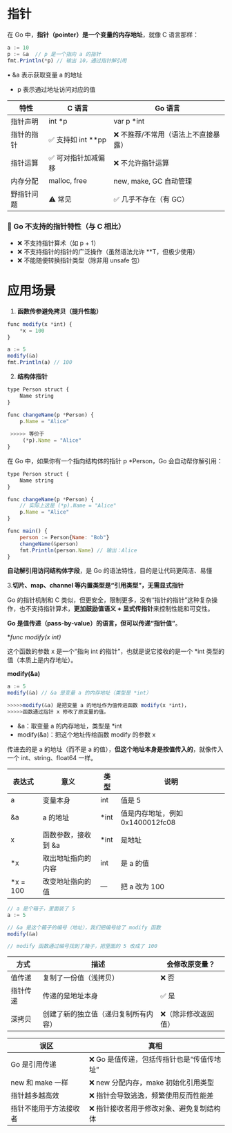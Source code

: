 # 指针

在 Go 中，**指针（pointer）是一个变量的内存地址**，就像 C 语言那样：

```jsx
a := 10
p := &a  // p 是一个指向 a 的指针
fmt.Println(*p) // 输出 10，通过指针解引用
```

• &a 表示获取变量 a 的地址

- p 表示通过地址访问对应的值

| **特性** | **C 语言** | **Go 语言** |
| --- | --- | --- |
| 指针声明 | int *p | var p *int |
| 指针的指针 | ✅ 支持如 int **pp | ❌ 不推荐/不常用（语法上不直接暴露） |
| 指针运算 | ✅ 可对指针加减偏移 | ❌ 不允许指针运算 |
| 内存分配 | malloc, free | new, make, GC 自动管理 |
| 野指针问题 | ⚠️ 常见 | ✅ 几乎不存在（有 GC） |

### **🚫 Go 不支持的指针特性（与 C 相比）**

- ❌ 不支持指针算术（如 p + 1）
- ❌ 不支持指针的指针的广泛操作（虽然语法允许 **T，但极少使用）
- ❌ 不能随便转换指针类型（除非用 unsafe 包）

# 应用场景

1. **函数传参避免拷贝（提升性能）**

```jsx
func modify(x *int) {
    *x = 100
}

a := 5
modify(&a)
fmt.Println(a) // 100
```

2. **结构体指针**

```jsx
type Person struct {
    Name string
}

func changeName(p *Person) {
    p.Name = "Alice"
    
 >>>>> 等价于
	 (*p).Name = "Alice"
}
```

在 Go 中，如果你有一个指向结构体的指针 p *Person，Go 会自动帮你解引用：

```jsx
type Person struct {
    Name string
}

func changeName(p *Person) {
    // 实际上这是 (*p).Name = "Alice"
    p.Name = "Alice"
}

func main() {
    person := Person{Name: "Bob"}
    changeName(&person)
    fmt.Println(person.Name) // 输出：Alice
}
```

**自动解引用访问结构体字段**，是 Go 的语法特性，目的是让代码更简洁、易懂

3.**切片、map、channel 等内置类型是“引用类型”，无需显式指针**

Go 的指针机制和 C 类似，但更安全，限制更多，没有“指针的指针”这种复杂操作，也不支持指针算术，**更加鼓励值语义 + 显式传指针**来控制性能和可变性。

**Go 是值传递（pass-by-value）的语言，但可以传递“指针值”**。

**func modify(x *int)**

这个函数的参数 x 是一个“指向 int 的指针”，也就是说它接收的是一个 *int 类型的值（本质上是内存地址）。

**modify(&a)**

```jsx
a := 5
modify(&a) // &a 是变量 a 的内存地址（类型是 *int）

>>>>>modify(&a) 是把变量 a 的地址作为值传进函数 modify(x *int)，
>>>>>函数通过指针 x 修改了原变量的值。
```

- &a：取变量 a 的内存地址，类型是 *int
- modify(&a)：把这个地址传给函数 modify 的参数 x

传进去的是 a 的地址（而不是 a 的值），**但这个地址本身是按值传入的**，就像传入一个 int、string、float64 一样。

| **表达式** | **意义** | **类型** | **说明** |
| --- | --- | --- | --- |
| a | 变量本身 | int | 值是 5 |
| &a | a 的地址 | *int | 值是内存地址，例如 0x1400012fc08 |
| x | 函数参数，接收到 &a | *int | 是地址 |
| *x | 取出地址指向的内容 | int | 是 a 的值 |
| *x = 100 | 改变地址指向的值 | — | 把 a 改为 100 |

```jsx
// a 是个箱子，里面装了 5
a := 5

// &a 是这个箱子的编号（地址），我们把编号给了 modify 函数
modify(&a)

// modify 函数通过编号找到了箱子，把里面的 5 改成了 100
```

| **方式** | **描述** | **会修改原变量？** |
| --- | --- | --- |
| 值传递 | 复制了一份值（浅拷贝） | ❌ 否 |
| 指针传递 | 传递的是地址本身 | ✅ 是 |
| 深拷贝 | 创建了新的独立值（递归复制所有内容） | ❌（除非修改返回值） |

| **误区** | **真相** |
| --- | --- |
| Go 是引用传递 | ❌ Go 是值传递，包括传指针也是“传值传地址” |
| new 和 make 一样 | ❌ new 分配内存，make 初始化引用类型 |
| 指针越多越高效 | ❌ 指针会导致逃逸，频繁使用反而性能差 |
| 指针不能用于方法接收者 | ❌ 指针接收者用于修改对象、避免复制结构体 |